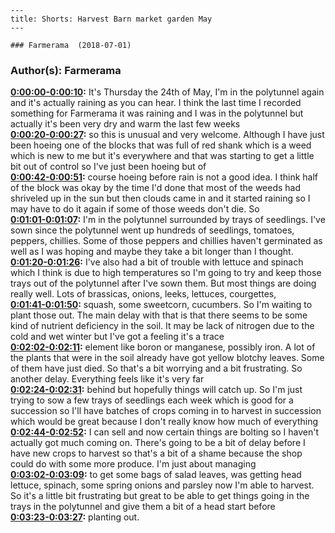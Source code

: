
    ---
    title: Shorts: Harvest Barn market garden May
    ---

    ### Farmerama  (2018-07-01)  
### Author(s): Farmerama  

**[0:00:00-0:00:10](https://soundcloud.com/farmerama-radio/shorts-harvest-barn-market-garden-may#t=0:00:00):**  It's Thursday the 24th of May, I'm in the polytunnel again and it's actually raining  as you can hear. I think the last time I recorded something for Farmerama it was raining and  I was in the polytunnel but actually it's been very dry and warm the last few weeks  
**[0:00:20-0:00:27](https://soundcloud.com/farmerama-radio/shorts-harvest-barn-market-garden-may#t=0:00:20):**  so this is unusual and very welcome. Although I have just been hoeing one of the blocks  that was full of red shank which is a weed which is new to me but it's everywhere and  that was starting to get a little bit out of control so I've just been hoeing but of  
**[0:00:42-0:00:51](https://soundcloud.com/farmerama-radio/shorts-harvest-barn-market-garden-may#t=0:00:42):**  course hoeing before rain is not a good idea. I think half of the block was okay by the  time I'd done that most of the weeds had shriveled up in the sun but then clouds came in and  it started raining so I may have to do it again if some of those weeds don't die. So  
**[0:01:01-0:01:07](https://soundcloud.com/farmerama-radio/shorts-harvest-barn-market-garden-may#t=0:01:01):**  I'm in the polytunnel surrounded by trays of seedlings. I've sown since the polytunnel  went up hundreds of seedlings, tomatoes, peppers, chillies. Some of those peppers and chillies  haven't germinated as well as I was hoping and maybe they take a bit longer than I thought.  
**[0:01:20-0:01:26](https://soundcloud.com/farmerama-radio/shorts-harvest-barn-market-garden-may#t=0:01:20):**  I've also had a bit of trouble with lettuce and spinach which I think is due to high temperatures  so I'm going to try and keep those trays out of the polytunnel after I've sown them. But  most things are doing really well. Lots of brassicas, onions, leeks, lettuces, courgettes,  
**[0:01:41-0:01:50](https://soundcloud.com/farmerama-radio/shorts-harvest-barn-market-garden-may#t=0:01:41):**  squash, some sweetcorn, cucumbers. So I'm waiting to plant those out. The main delay  with that is that there seems to be some kind of nutrient deficiency in the soil. It may  be lack of nitrogen due to the cold and wet winter but I've got a feeling it's a trace  
**[0:02:02-0:02:11](https://soundcloud.com/farmerama-radio/shorts-harvest-barn-market-garden-may#t=0:02:02):**  element like boron or manganese, possibly iron. A lot of the plants that were in the  soil already have got yellow blotchy leaves. Some of them have just died. So that's a bit  worrying and a bit frustrating. So another delay. Everything feels like it's very far  
**[0:02:24-0:02:31](https://soundcloud.com/farmerama-radio/shorts-harvest-barn-market-garden-may#t=0:02:24):**  behind but hopefully things will catch up. So I'm just trying to sow a few trays of seedlings  each week which is good for a succession so I'll have batches of crops coming in to harvest  in succession which would be great because I don't really know how much of everything  
**[0:02:44-0:02:52](https://soundcloud.com/farmerama-radio/shorts-harvest-barn-market-garden-may#t=0:02:44):**  I can sell and now certain things are bolting so I haven't actually got much coming on.  There's going to be a bit of delay before I have new crops to harvest so that's a bit  of a shame because the shop could do with some more produce. I'm just about managing  
**[0:03:02-0:03:09](https://soundcloud.com/farmerama-radio/shorts-harvest-barn-market-garden-may#t=0:03:02):**  to get some bags of salad leaves, was getting head lettuce, spinach, some spring onions  and parsley now I'm able to harvest. So it's a little bit frustrating but great to be able  to get things going in the trays in the polytunnel and give them a bit of a head start before  
**[0:03:23-0:03:27](https://soundcloud.com/farmerama-radio/shorts-harvest-barn-market-garden-may#t=0:03:23):**  planting out.  
